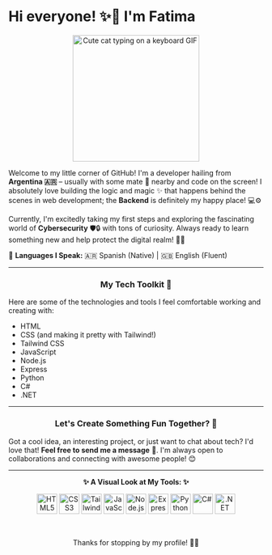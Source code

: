 # Hi everyone! ✨👋 I'm **Fatima**

<p align="center">
  <img src="https://media.giphy.com/media/VbnUQpnihPSIgIXuZv/giphy.gif" width="250" alt="Cute cat typing on a keyboard GIF"/>
</p>

Welcome to my little corner of GitHub! I'm a developer hailing from **Argentina 🇦🇷** – usually with some mate 🧉 nearby and code on the screen! I absolutely love building the logic and magic ✨ that happens behind the scenes in web development; the **Backend** is definitely my happy place! 💻⚙️

Currently, I'm excitedly taking my first steps and exploring the fascinating world of **Cybersecurity** 🛡️🔒 with tons of curiosity. Always ready to learn something new and help protect the digital realm! 🦸‍♀️

💬 **Languages I Speak:** 🇦🇷 Spanish (Native) | 🇬🇧 English (Fluent)

---

### <p align="center">My Tech Toolkit 💖</p>

Here are some of the technologies and tools I feel comfortable working and creating with:

*   HTML
*   CSS (and making it pretty with Tailwind!)
*   Tailwind CSS
*   JavaScript
*   Node.js
*   Express
*   Python
*   C#
*   .NET

---

### <p align="center">Let's Create Something Fun Together? 🚀</p>

Got a cool idea, an interesting project, or just want to chat about tech? I'd love that! **Feel free to send me a message** 💌. I'm always open to collaborations and connecting with awesome people! 😊

---

<p align="center">
  <strong>✨ A Visual Look at My Tools: ✨</strong>
</p>
<p align="center">
  <img src="https://cdn.simpleicons.org/html5/E34F26" alt="HTML5" width="40" height="40"/>  
  <img src="https://cdn.simpleicons.org/css3/1572B6" alt="CSS3" width="40" height="40"/>  
  <img src="https://cdn.simpleicons.org/tailwindcss/06B6D4" alt="Tailwind CSS" width="40" height="40"/>  
  <img src="https://cdn.simpleicons.org/javascript/F7DF1E" alt="JavaScript" width="40" height="40"/>  
  <img src="https://cdn.simpleicons.org/nodedotjs/339933" alt="Node.js" width="40" height="40"/>  
  <img src="https://cdn.simpleicons.org/express/000000" alt="Express" width="40" height="40"/>  
  <img src="https://cdn.simpleicons.org/python/3776AB" alt="Python" width="40" height="40"/>  
  <img src="https://cdn.simpleicons.org/csharp/512BD4" alt="C#" width="40" height="40"/>  
  <img src="https://cdn.simpleicons.org/dotnet/512BD4" alt=".NET" width="40" height="40"/>  
</p>

<br>

<p align="center">Thanks for stopping by my profile! 🌸💖</p>
